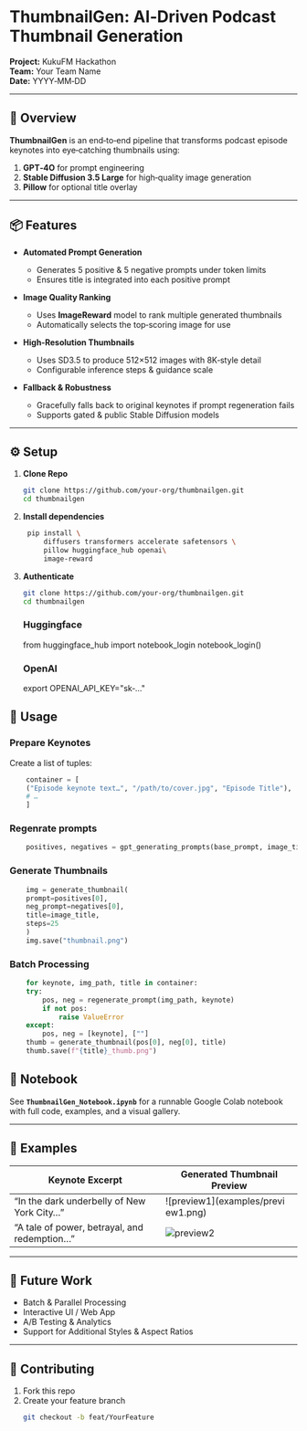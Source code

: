 # ThumbnailGen: AI‑Driven Podcast Thumbnail Generation

**Project:** KukuFM Hackathon  
**Team:** Your Team Name  
**Date:** YYYY‑MM‑DD  

---

## 🚀 Overview

**ThumbnailGen** is an end‑to‑end pipeline that transforms podcast episode keynotes into eye‑catching thumbnails using:

1. **GPT‑4O** for prompt engineering  
2. **Stable Diffusion 3.5 Large** for high‑quality image generation  
3. **Pillow** for optional title overlay  

---

## 📦 Features

- **Automated Prompt Generation**  
  - Generates 5 positive & 5 negative prompts under token limits  
  - Ensures title is integrated into each positive prompt

- **Image Quality Ranking**  
  - Uses **ImageReward** model to rank multiple generated thumbnails  
  - Automatically selects the top‑scoring image for use
  
- **High‑Resolution Thumbnails**  
  - Uses SD3.5 to produce 512×512 images with 8K‑style detail  
  - Configurable inference steps & guidance scale  

- **Fallback & Robustness**  
  - Gracefully falls back to original keynotes if prompt regeneration fails  
  - Supports gated & public Stable Diffusion models  

---

## ⚙️ Setup

1. **Clone Repo**  
   ```bash
   git clone https://github.com/your‑org/thumbnailgen.git
   cd thumbnailgen
   ```
2. **Install dependencies**  
   ```bash
    pip install \
        diffusers transformers accelerate safetensors \
        pillow huggingface_hub openai\
        image-reward

   ```
3. **Authenticate**  
   ```bash
   git clone https://github.com/your‑org/thumbnailgen.git
   cd thumbnailgen
   ```
    ### Huggingface
    from huggingface_hub import notebook_login
    notebook_login()

    ### OpenAI
    export OPENAI_API_KEY="sk‑..."

## 📝 Usage

### Prepare Keynotes

Create a list of tuples:

```python
    container = [
    ("Episode keynote text…", "/path/to/cover.jpg", "Episode Title"),
    # …
    ]
```

### Regenrate prompts

```python
    positives, negatives = gpt_generating_prompts(base_prompt, image_title)
```


### Generate Thumbnails

```python
    img = generate_thumbnail(
    prompt=positives[0],
    neg_prompt=negatives[0],
    title=image_title,
    steps=25
    )
    img.save("thumbnail.png")

```

### Batch Processing

```python
    for keynote, img_path, title in container:
    try:
        pos, neg = regenerate_prompt(img_path, keynote)
        if not pos:
            raise ValueError
    except:
        pos, neg = [keynote], [""]
    thumb = generate_thumbnail(pos[0], neg[0], title)
    thumb.save(f"{title}_thumb.png")


```

## 📂 Notebook

See **`ThumbnailGen_Notebook.ipynb`** for a runnable Google Colab notebook with full code, examples, and a visual gallery.

---

## 🎨 Examples

| Keynote Excerpt                                 | Generated Thumbnail Preview         |
|-------------------------------------------------|-------------------------------------|
| “In the dark underbelly of New York City…”      | ![preview1](examples/previ ew1.png)  |
| “A tale of power, betrayal, and redemption…”    | ![preview2](examples/preview2.png)  |

---

## 🔮 Future Work

- Batch & Parallel Processing  
- Interactive UI / Web App  
- A/B Testing & Analytics  
- Support for Additional Styles & Aspect Ratios  

---

## 🤝 Contributing

1. Fork this repo  
2. Create your feature branch  
   ```bash
   git checkout -b feat/YourFeature
